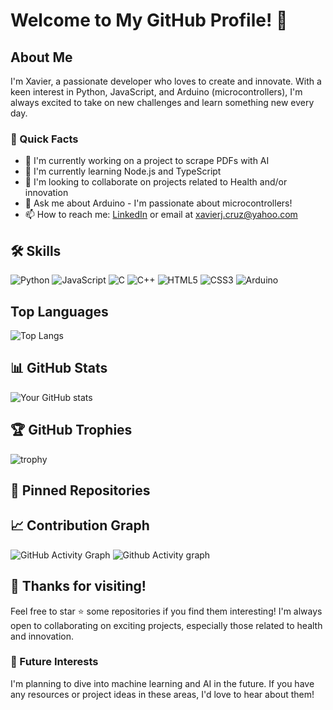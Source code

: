 # Welcome to My GitHub Profile! 👋

## About Me
I'm Xavier, a passionate developer who loves to create and innovate. With a keen interest in Python, JavaScript, and Arduino (microcontrollers), I'm always excited to take on new challenges and learn something new every day.

### 🚀 Quick Facts
- 🔭 I'm currently working on a project to scrape PDFs with AI
- 🌱 I'm currently learning Node.js and TypeScript
- 👯 I'm looking to collaborate on projects related to Health and/or innovation
- 💬 Ask me about Arduino - I'm passionate about microcontrollers!
- 📫 How to reach me: [LinkedIn](https://www.linkedin.com/in/xavier-jose-cruz/) or email at xavierj.cruz@yahoo.com

## 🛠 Skills
![Python](https://img.shields.io/badge/-Python-black?style=flat-square&logo=Python)
![JavaScript](https://img.shields.io/badge/-JavaScript-black?style=flat-square&logo=javascript)
![C](https://img.shields.io/badge/-C-black?style=flat-square&logo=c)
![C++](https://img.shields.io/badge/-C++-black?style=flat-square&logo=c%2B%2B)
![HTML5](https://img.shields.io/badge/-HTML5-black?style=flat-square&logo=html5)
![CSS3](https://img.shields.io/badge/-CSS3-black?style=flat-square&logo=css3)
![Arduino](https://img.shields.io/badge/-Arduino-black?style=flat-square&logo=arduino)

## Top Languages
![Top Langs](https://github-readme-stats.vercel.app/api/top-langs/?username=Xavier308)


## 📊 GitHub Stats
![Your GitHub stats](https://github-readme-stats.vercel.app/api?username=Xavier308&show_icons=true&theme=algolia)

## 🏆 GitHub Trophies
![trophy](https://github-profile-trophy.vercel.app/?username=Xavier308&theme=onedark)

## 📌 Pinned Repositories
<!-- You can add your pinned repositories here once you have some to showcase -->

## 📈 Contribution Graph
![GitHub Activity Graph](https://activity-graph.herokuapp.com/graph?username=Xavier308&theme=algolia&refresh=1)
![Github Activity graph](https://activity-graph.herokuapp.com/graph?username=Xavier308l&theme=react-dark&hide_border=true&custom_title=Activity%20Graph)
## 🎉 Thanks for visiting!
Feel free to star ⭐ some repositories if you find them interesting! I'm always open to collaborating on exciting projects, especially those related to health and innovation.

### 🔮 Future Interests
I'm planning to dive into machine learning and AI in the future. If you have any resources or project ideas in these areas, I'd love to hear about them!
